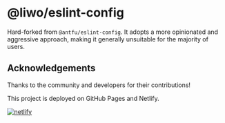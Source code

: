 # @liwo/eslint-config

Hard-forked from `@antfu/eslint-config`. It adopts a more opinionated and aggressive approach, making it generally unsuitable for the majority of users.

## Acknowledgements

Thanks to the community and developers for their contributions!

This project is deployed on GitHub Pages and Netlify.

[![netlify](https://www.netlify.com/v3/img/components/netlify-color-bg.svg)](https://www.netlify.com/?source=liwo)

